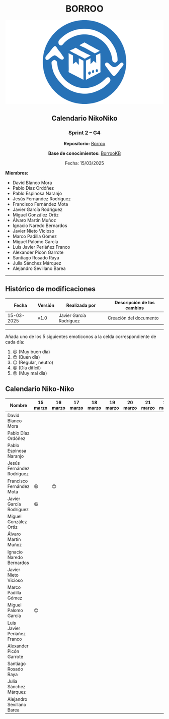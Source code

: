 <div align=center>

# BORROO

![](../imagenes/borrooLogo.png)

## Calendario NikoNiko

### Sprint 2 – G4
**Repositorio:** [Borroo](https://github.com/ISPP-2425-G4/borroo)

**Base de conocimientos:** [BorrooKB](https://borrookb.netlify.app/)

Fecha: 15/03/2025  

</div>

**Miembros:**  
- David Blanco Mora  
- Pablo Díaz Ordóñez  
- Pablo Espinosa Naranjo  
- Jesús Fernández Rodríguez  
- Francisco Fernández Mota  
- Javier García Rodríguez  
- Miguel González Ortiz  
- Álvaro Martín Muñoz  
- Ignacio Naredo Bernardos  
- Javier Nieto Vicioso  
- Marco Padilla Gómez  
- Miguel Palomo García  
- Luis Javier Periáñez Franco  
- Alexander Picón Garrote  
- Santiago Rosado Raya  
- Julia Sánchez Márquez  
- Alejandro Sevillano Barea  

---

## **Histórico de modificaciones**

| Fecha      | Versión | Realizada por   | Descripción de los cambios |
| ---------- | ------- | --------------- | -------------------------- |
| 15-03-2025 | v1.0    | Javier García Rodríguez | Creación del documento |

---

Añada uno de los 5 siguientes emoticonos a la celda correspondiente de cada día:

1. :smiley: (Muy buen día)  
2. :blush: (Buen día)  
3. :neutral_face: (Regular, neutro)  
4. :worried: (Día difícil)  
5. :angry: (Muy mal día)  


## Calendario Niko-Niko

| Nombre | 15 marzo | 16 marzo | 17 marzo | 18 marzo | 19 marzo | 20 marzo | 21 marzo | 22 marzo | 23 marzo | 24 marzo | 25 marzo | 26 marzo | 27 marzo | 28 marzo |
| ------ | -------- | -------- | -------- | -------- | -------- | -------- | -------- | -------- | -------- | -------- | -------- | -------- | -------- | -------- |
| David Blanco Mora |  |  |  |  |  |  |  |  |  |  |  |  |  |  |
| Pablo Díaz Ordóñez |  |  |  |  |  |  |  |  |  |  |  |  |  |  |
| Pablo Espinosa Naranjo |  |  |  |  |  |  |  |  |  |  |  |  |  |  |
| Jesús Fernández Rodríguez |  |  |  |  |  |  |  |  |  |  |  |  |  |  |
| Francisco Fernández Mota |:smiley:|:blush:|  |  |  |  |  |  |  |  |  |  |  |  |
| Javier García Rodríguez |:smiley:|  |  |  |  |  |  |  |  |  |  |  |  |  |
| Miguel González Ortiz |  |  |  |  |  |  |  |  |  |  |  |  |  |  |
| Álvaro Martín Muñoz |  |  |  |  |  |  |  |  |  |  |  |  |  |  |
| Ignacio Naredo Bernardos |  |  |  |  |  |  |  |  |  |  |  |  |  |  |
| Javier Nieto Vicioso |  |  |  |  |  |  |  |  |  |  |  |  |  |  |
| Marco Padilla Gómez |  |  |  |  |  |  |  |  |  |  |  |  |  |  |
| Miguel Palomo García |:blush:  |  |  |  |  |  |  |  |  |  |  |  |  |  |
| Luis Javier Periáñez Franco |  |  |  |  |  |  |  |  |  |  |  |  |  |  |
| Alexander Picón Garrote |  |  |  |  |  |  |  |  |  |  |  |  |  |  |
| Santiago Rosado Raya |  |  |  |  |  |  |  |  |  |  |  |  |  |  |
| Julia Sánchez Márquez |  |  |  |  |  |  |  |  |  |  |  |  |  |  |
| Alejandro Sevillano Barea |  |  |  |  |  |  |  |  |  |  |  |  |  |  |
